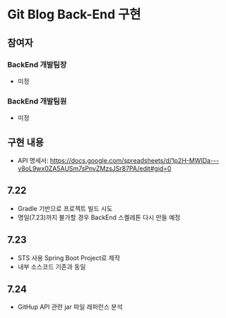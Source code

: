 # Git Blog Back-End 구현

## 참여자
### BackEnd 개발팀장
- 미정

### BackEnd 개발팀원
- 미정

## 구현 내용
- API 명세서: https://docs.google.com/spreadsheets/d/1p2H-MWIDa---v8oL9wx0ZA5AUSm7sPnyZMzsJSr87PA/edit#gid=0

## 7.22
- Gradle 기반으로 프로젝트 빌드 시도
- 명일(7.23)까지 불가할 경우 BackEnd 스켈레톤 다시 만들 예정

## 7.23
- STS 사용 Spring Boot Project로 제작
- 내부 소스코드 기존과 동일

## 7.24
- GitHup API 관련 jar 파일 레퍼런스 분석
